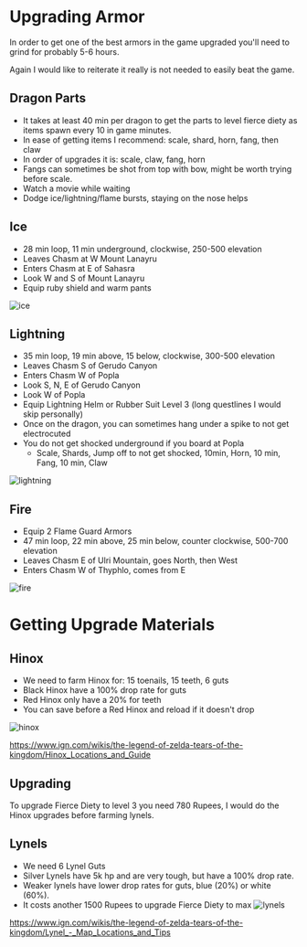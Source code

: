 # Upgrading Armor

In order to get one of the best armors in the game upgraded you'll need to grind for probably 5-6 hours.

Again I would like to reiterate it really is not needed to easily beat the game. 

## Dragon Parts

- It takes at least 40 min per dragon to get the parts to level fierce diety as items spawn every 10 in game minutes.
- In ease of getting items I recommend: scale, shard, horn, fang, then claw
- In order of upgrades it is: scale, claw, fang, horn
- Fangs can sometimes be shot from top with bow, might be worth trying before scale.
- Watch a movie while waiting
- Dodge ice/lightning/flame bursts, staying on the nose helps

## Ice
- 28 min loop, 11 min underground, clockwise, 250-500 elevation
- Leaves Chasm at W Mount Lanayru 
- Enters Chasm at E of Sahasra
- Look W and S of Mount Lanayru
- Equip ruby shield and warm pants
  
![ice](https://github.com/vidyagames998/vidyagames998.github.io/assets/159220924/ce2ea250-0451-4260-8474-d2eff5e78ab5)


## Lightning
- 35 min loop, 19 min above, 15 below, clockwise, 300-500 elevation
- Leaves Chasm S of Gerudo Canyon
- Enters Chasm W of Popla
- Look S, N, E of Gerudo Canyon
- Look W of Popla
- Equip Lightning Helm or Rubber Suit Level 3 (long questlines I would skip personally)
- Once on the dragon, you can sometimes hang under a spike to not get electrocuted
- You do not get shocked underground if you board at Popla
  - Scale, Shards, Jump off to not get shocked, 10min, Horn, 10 min, Fang, 10 min, Claw
  
![lightning](https://github.com/vidyagames998/vidyagames998.github.io/assets/159220924/4f008787-6a18-4cbb-90e6-8417ce8f1810)

## Fire
- Equip 2 Flame Guard Armors
- 47 min loop, 22 min above, 25 min below, counter clockwise, 500-700 elevation
- Leaves Chasm E of Ulri Mountain, goes North, then West
- Enters Chasm W of Thyphlo, comes from E
  
![fire](https://github.com/vidyagames998/vidyagames998.github.io/assets/159220924/c5197e45-be0b-447a-9360-4a67f9baca7e)


# Getting Upgrade Materials

## Hinox
- We need to farm Hinox for: 15 toenails, 15 teeth, 6 guts
- Black Hinox have a 100% drop rate for guts
- Red Hinox only have a 20% for teeth
- You can save before a Red Hinox and reload if it doesn't drop
  
![hinox](https://github.com/vidyagames998/vidyagames998.github.io/assets/159220924/871d1342-d905-4eb1-b2b1-09fa13c5bacb)

https://www.ign.com/wikis/the-legend-of-zelda-tears-of-the-kingdom/Hinox_Locations_and_Guide

## Upgrading
To upgrade Fierce Diety to level 3 you need 780 Rupees, I would do the Hinox upgrades before farming lynels.


## Lynels
- We need 6 Lynel Guts
- Silver Lynels have 5k hp and are very tough, but have a 100% drop rate.
- Weaker lynels have lower drop rates for guts, blue (20%) or white (60%).
- It costs another 1500 Rupees to upgrade Fierce Diety to max
![lynels](https://github.com/vidyagames998/vidyagames998.github.io/assets/159220924/99ebadad-052b-447f-9eaa-42e16f6f9235)

https://www.ign.com/wikis/the-legend-of-zelda-tears-of-the-kingdom/Lynel_-_Map_Locations_and_Tips

